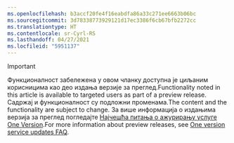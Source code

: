 ```yaml
---
ms.openlocfilehash: b3accf20fe4f16eabdfa86a33c271ee6663b06bc
ms.sourcegitcommit: 3d78338773929121d17ec3386f6cb67bfb2272cc
ms.translationtype: HT
ms.contentlocale: sr-Cyrl-RS
ms.lasthandoff: 04/27/2021
ms.locfileid: "5951137"
---
```

> [!IMPORTANT]
> <span data-ttu-id="34d8d-101">Функционалност забележена у овом чланку доступна је циљаним корисницима као део издања верзије за преглед.</span><span class="sxs-lookup"><span data-stu-id="34d8d-101">Functionality noted in this article is available to targeted users as part of a preview release.</span></span> <span data-ttu-id="34d8d-102">Садржај и функционалност су подложни променама.</span><span class="sxs-lookup"><span data-stu-id="34d8d-102">The content and the functionality are subject to change.</span></span> <span data-ttu-id="34d8d-103">За више информација о издањима верзија за преглед погледајте [Најчешћа питања о ажурирању услуге One Version](/dynamics365/unified-operations/fin-and-ops/get-started/one-version).</span><span class="sxs-lookup"><span data-stu-id="34d8d-103">For more information about preview releases, see [One version service updates FAQ](/dynamics365/unified-operations/fin-and-ops/get-started/one-version).</span></span>